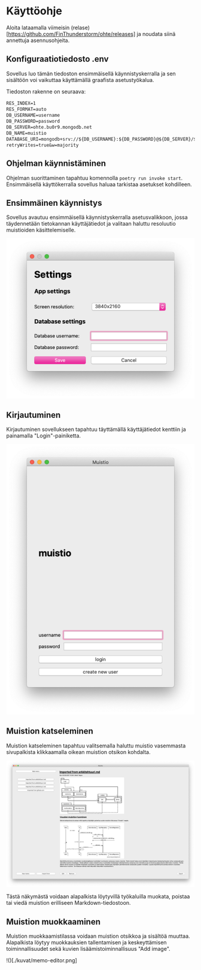 # Käyttöohje

Aloita lataamalla viimeisin (relase)[https://github.com/FinThunderstorm/ohte/releases] ja noudata siinä annettuja asennusohjeita.

## Konfiguraatiotiedosto .env

Sovellus luo tämän tiedoston ensimmäisellä käynnistyskerralla ja sen sisältöön voi vaikuttaa käyttämällä graafista asetustyökalua.

Tiedoston rakenne on seuraava:

```
RES_INDEX=1
RES_FORMAT=auto
DB_USERNAME=username
DB_PASSWORD=password
DB_SERVER=ohte.bu0r9.mongodb.net
DB_NAME=muistio
DATABASE_URI=mongodb+srv://${DB_USERNAME}:${DB_PASSWORD}@${DB_SERVER}/${DB_NAME}?retryWrites=true&w=majority
```

## Ohjelman käynnistäminen

Ohjelman suorittaminen tapahtuu komennolla `poetry run invoke start`. Ensimmäisellä käyttökerralla sovellus haluaa tarkistaa asetukset kohdilleen.

## Ensimmäinen käynnistys

Sovellus avautuu ensimmäisellä käynnistyskerralla asetusvalikkoon, jossa täydennetään tietokannan käyttäjätiedot ja valitaan haluttu resoluutio muistioiden käsittelemiselle.

![](./kuvat/setup-view.png)

## Kirjautuminen

Kirjautuminen sovellukseen tapahtuu täyttämällä käyttäjätiedot kenttiin ja painamalla "Login"-painiketta.

![](./kuvat/login.png)

## Muistion katseleminen

Muistion katseleminen tapahtuu valitsemalla haluttu muistio vasemmasta sivupalkista klikkaamalla oikean muistion otsikon kohdalta.

![](./kuvat/memo-viewer.png)

Tästä näkymästä voidaan alapalkista löytyvillä työkaluilla muokata, poistaa tai viedä muistion erilliseen Markdown-tiedostoon.

## Muistion muokkaaminen

Muistion muokkaamistilassa voidaan muistion otsikkoa ja sisältöä muuttaa. Alapalkista löytyy muokkauksien tallentamisen ja keskeyttämisen toiminnallisuudet sekä kuvien lisäämistoiminnallisuus "Add image".

!()[./kuvat/memo-editor.png]
